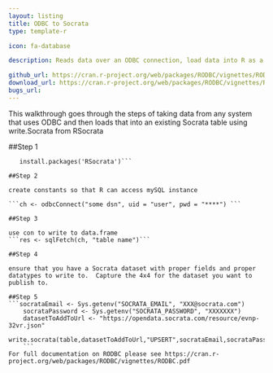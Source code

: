 ```yaml
---
layout: listing
title: ODBC to Socrata
type: template-r

icon: fa-database

description: Reads data over an ODBC connection, load data into R as a data.frame, then write to Socrata using RSocrata

github_url: https://cran.r-project.org/web/packages/RODBC/vignettes/RODBC.pdf
download_url: https://cran.r-project.org/web/packages/RODBC/vignettes/RODBC.pdf
bugs_url: 
---
```

This walkthrough goes through the steps of taking data from any system that uses ODBC and then loads that into an existing Socrata table using write.Socrata from RSocrata



  

##Step 1

```install.packages('RODBC')
   install.packages('RSocrata')```

##Step 2

create constants so that R can access mySQL instance 

```ch <- odbcConnect("some dsn", uid = "user", pwd = "****") ```

##Step 3 

use con to write to data.frame 
```res <- sqlFetch(ch, "table name")```

##Step 4 

ensure that you have a Socrata dataset with proper fields and proper datatypes to write to.  Capture the 4x4 for the dataset you want to publish to.  

##Step 5
```socrataEmail <- Sys.getenv("SOCRATA_EMAIL", "XXX@socrata.com")
	socrataPassword <- Sys.getenv("SOCRATA_PASSWORD", "XXXXXXX")
	datasetToAddToUrl <- "https://opendata.socrata.com/resource/evnp-32vr.json" 
	write.socrata(table,datasetToAddToUrl,"UPSERT",socrataEmail,socrataPassword)
	```
For full documentation on RODBC please see https://cran.r-project.org/web/packages/RODBC/vignettes/RODBC.pdf

